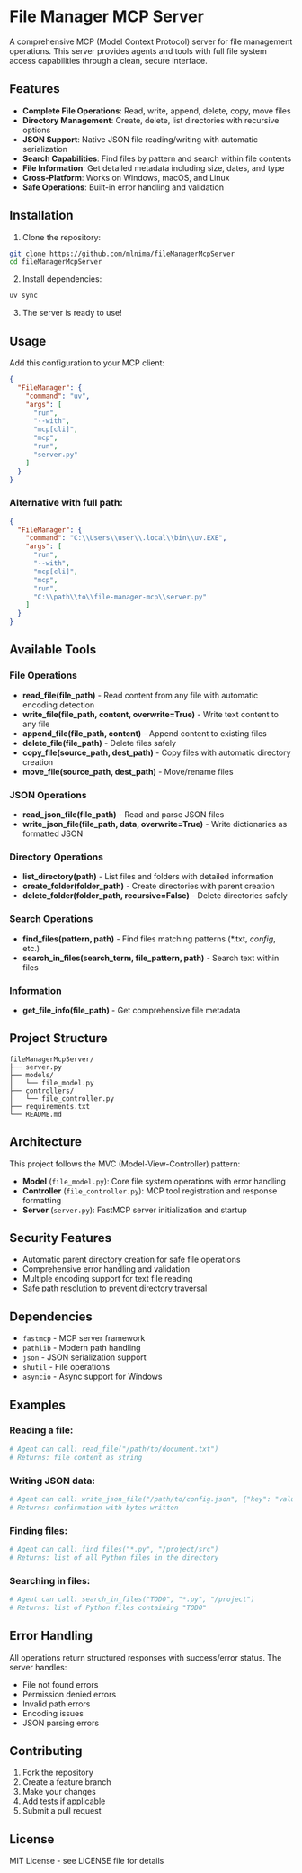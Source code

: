 # File Manager MCP Server

A comprehensive MCP (Model Context Protocol) server for file management operations. This server provides agents and tools with full file system access capabilities through a clean, secure interface.

## Features

- **Complete File Operations**: Read, write, append, delete, copy, move files
- **Directory Management**: Create, delete, list directories with recursive options
- **JSON Support**: Native JSON file reading/writing with automatic serialization
- **Search Capabilities**: Find files by pattern and search within file contents
- **File Information**: Get detailed metadata including size, dates, and type
- **Cross-Platform**: Works on Windows, macOS, and Linux
- **Safe Operations**: Built-in error handling and validation

## Installation

1. Clone the repository:
```bash
git clone https://github.com/mlnima/fileManagerMcpServer
cd fileManagerMcpServer
```

2. Install dependencies:
```bash
uv sync
```

3. The server is ready to use!

## Usage

Add this configuration to your MCP client:

```json
{
  "FileManager": {
    "command": "uv",
    "args": [
      "run",
      "--with",
      "mcp[cli]",
      "mcp",
      "run",
      "server.py"
    ]
  }
}
```

### Alternative with full path:
```json
{
  "FileManager": {
    "command": "C:\\Users\\user\\.local\\bin\\uv.EXE",
    "args": [
      "run",
      "--with",
      "mcp[cli]",
      "mcp",
      "run",
      "C:\\path\\to\\file-manager-mcp\\server.py"
    ]
  }
}
```

## Available Tools

### File Operations

- **read_file(file_path)** - Read content from any file with automatic encoding detection
- **write_file(file_path, content, overwrite=True)** - Write text content to any file
- **append_file(file_path, content)** - Append content to existing files
- **delete_file(file_path)** - Delete files safely
- **copy_file(source_path, dest_path)** - Copy files with automatic directory creation
- **move_file(source_path, dest_path)** - Move/rename files

### JSON Operations

- **read_json_file(file_path)** - Read and parse JSON files
- **write_json_file(file_path, data, overwrite=True)** - Write dictionaries as formatted JSON

### Directory Operations

- **list_directory(path)** - List files and folders with detailed information
- **create_folder(folder_path)** - Create directories with parent creation
- **delete_folder(folder_path, recursive=False)** - Delete directories safely

### Search Operations

- **find_files(pattern, path)** - Find files matching patterns (*.txt, *config*, etc.)
- **search_in_files(search_term, file_pattern, path)** - Search text within files

### Information

- **get_file_info(file_path)** - Get comprehensive file metadata

## Project Structure

```
fileManagerMcpServer/
├── server.py                
├── models/
│   └── file_model.py       
├── controllers/
│   └── file_controller.py    
├── requirements.txt         
└── README.md               
```

## Architecture

This project follows the MVC (Model-View-Controller) pattern:

- **Model** (`file_model.py`): Core file system operations with error handling
- **Controller** (`file_controller.py`): MCP tool registration and response formatting
- **Server** (`server.py`): FastMCP server initialization and startup

## Security Features

- Automatic parent directory creation for safe file operations
- Comprehensive error handling and validation
- Multiple encoding support for text file reading
- Safe path resolution to prevent directory traversal

## Dependencies

- `fastmcp` - MCP server framework
- `pathlib` - Modern path handling
- `json` - JSON serialization support
- `shutil` - File operations
- `asyncio` - Async support for Windows

## Examples

### Reading a file:
```python
# Agent can call: read_file("/path/to/document.txt")
# Returns: file content as string
```

### Writing JSON data:
```python
# Agent can call: write_json_file("/path/to/config.json", {"key": "value"})
# Returns: confirmation with bytes written
```

### Finding files:
```python
# Agent can call: find_files("*.py", "/project/src")
# Returns: list of all Python files in the directory
```

### Searching in files:
```python
# Agent can call: search_in_files("TODO", "*.py", "/project")
# Returns: list of Python files containing "TODO"
```

## Error Handling

All operations return structured responses with success/error status. The server handles:
- File not found errors
- Permission denied errors
- Invalid path errors
- Encoding issues
- JSON parsing errors

## Contributing

1. Fork the repository
2. Create a feature branch
3. Make your changes
4. Add tests if applicable
5. Submit a pull request

## License

MIT License - see LICENSE file for details